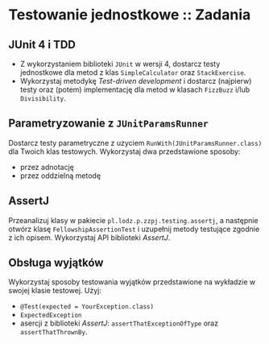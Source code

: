 # Testowanie jednostkowe :: Zadania
## JUnit 4 i TDD
- Z wykorzystaniem biblioteki `JUnit` w wersji 4, dostarcz testy jednostkowe dla metod z klas 
`SimpleCalculator` oraz `StackExercise`. 
- Wykorzystaj metodykę *Test-driven development* i dostarcz (najpierw) testy oraz (potem) 
implementację dla metod w klasach `FizzBuzz` i/lub `Divisibility`.


## Parametryzowanie z `JUnitParamsRunner`
Dostarcz testy parametryczne z uzyciem `RunWith(JUnitParamsRunner.class)` dla Twoich klas testowych.
Wykorzystaj dwa przedstawione sposoby: 
- przez adnotację
- przez oddzielną metodę


## AssertJ
Przeanalizuj klasy w pakiecie `pl.lodz.p.zzpj.testing.assertj`, a następnie 
otwórz klasę `FellowshipAssertionTest` i uzupełnij metody testujące zgodnie z ich opisem.
Wykorzystaj API biblioteki *AssertJ*.


## Obsługa wyjątków
Wykorzystaj sposoby testowania wyjątków przedstawione na wykładzie w swojej klasie testowej.
Użyj:
- `@Test(expected = YourException.class)`
- `ExpectedException` 
- asercji z biblioteki *AssertJ*: `assertThatExceptionOfType` oraz `assertThatThrownBy`.